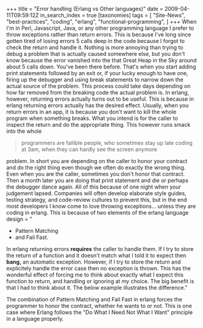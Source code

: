 +++
title = "Error handling (Erlang vs Other languages)"
date = 2009-04-11T09:59:12Z
in_search_index = true
[taxonomies]
tags = [
	"Site-News",
	"best-practices",
	"coding",
	"erlang",
	"functional-programming",
]
+++
When I'm in Perl, Javascript, Java, or any other programming language I prefer to throw exceptions rather than return errors. This is because I've long since gotten tired of losing errors 5 calls deep in the code because I forgot to check the return and handle it. Nothing is more annoying than trying to debug a problem that is actually caused somewhere else, but you don't know because the error vanished into the that Great Heap in the Sky around about 5 calls down. You've been there before. That's when you start adding print statements followed by an exit or, if your lucky enough to have one, firing up the debugger and using break statements to narrow down the actual source of the problem. This process could take days depending on how far removed from the breaking code the actual problem is. In erlang, however, returning errors actually turns out to be useful. This is because in erlang returning errors actually has the desired effect. Usually, when you return errors in an app, it is because you don't want to kill the whole program when something breaks. What you intend is for the caller to inspect the return and do the appropriate thing. This however runs smack into the whole <blockquote>programmers are fallible people, who sometimes stay up late coding at 3am, when they can hardly see the screen anymore</blockquote> problem. In short you are depending on the caller to honor your contract and do the right thing even though we often do exactly the wrong thing. Even when you are the caller, sometimes you don't honor that contract. Then a month later you are doing that print statement and die or perhaps the debugger dance again. All of this because of one night when your judgement lapsed. Companies will often develop elaborate style guides, testing strategy, and code-review cultures to prevent this, but in the end most developers I know come to love throwing exceptions... unless they are coding in erlang. This is because of two elements of the erlang language design = "<ul> <li>Pattern Matching</li> <li>and Fail Fast.</li> </ul> In erlang returning errors <strong>requires</strong> the caller to handle them. If I try to store the return of a function and it doesn't match what I told it to expect then <strong>bang,</strong> an automatic exception. However, if I try to store the return and explicitely handle the error case then no exception is thrown. This has the wonderful effect of forcing me to think about exactly what I expect this function to return, and handling or ignoring at my choice. The big benefit is that I had to think about it. The below example illustrates the difference."
<script src="http://gist.github.com/93574.js?file=minihttpd.clj"></script>
The combination of Pattern Matching and Fail Fast in erlang forces the programmer to honor the contract, whether he wants to or not. This is one case where Erlang follows the "Do What I Need Not What I Want" principle in a language properly.
